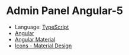 # Admin Panel Angular-5
* Language: [TypeScript](http://www.typescriptlang.org/)
* [Angular](https://angular.io/)
* [Angular Material](https://material.angular.io/)
* [Icons - Material Design](https://material.io/tools/icons/?style=baseline)
